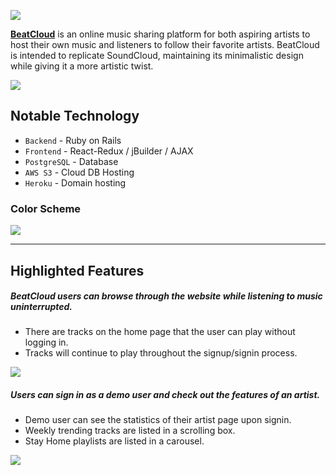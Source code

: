    ![](https://i.imgur.com/0C6NlVu.jpg)

 [**BeatCloud**](https://www.google.com) is an online music sharing platform for 
 both aspiring artists to host their own music and listeners to follow their favorite artists. 
 BeatCloud is intended to replicate SoundCloud, maintaining its minimalistic design while giving it a more artistic twist.
 
 ![](https://media.giphy.com/media/UpKAaktjDG2q7dFWTb/giphy.gif)
 
 ## Notable Technology
 - `Backend` - Ruby on Rails 
 - `Frontend` - React-Redux / jBuilder / AJAX
 - `PostgreSQL` - Database
 - `AWS S3` - Cloud DB Hosting
 - `Heroku` - Domain hosting
 
 ### Color Scheme
 
 ![](https://i.imgur.com/XOchdsP.png)

---------------------------------------------
## Highlighted Features

##### BeatCloud users can browse through the website while listening to music uninterrupted.
- There are tracks on the home page that the user can play without logging in.
- Tracks will continue to play throughout the signup/signin process.

![](https://media.giphy.com/media/IhmzCfOowezeg5Twlw/giphy.gif)

##### Users can sign in as a demo user and check out the features of an artist.
- Demo user can see the statistics of their artist page upon signin.
- Weekly trending tracks are listed in a scrolling box.
- Stay Home playlists are listed in a carousel.

![](https://media.giphy.com/media/hT0lyAEP7oUqAdjgEd/giphy.gif)
